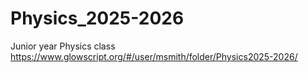 # Physics_2025-2026
Junior year Physics class
https://www.glowscript.org/#/user/msmith/folder/Physics2025-2026/
